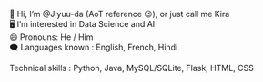 👋 Hi, I’m @Jiyuu-da (AoT reference 😉), or just call me Kira <br>
🖥️ I’m interested in Data Science and AI <br>
😄 Pronouns: He / Him <br>
🗨️ Languages known : English, French, Hindi <br>

Technical skills : Python, Java, MySQL/SQLite, Flask, HTML, CSS

<!---
Jiyuu-da/Jiyuu-da is a ✨ special ✨ repository because its `README.md` (this file) appears on your GitHub profile.
You can click the Preview link to take a look at your changes.
--->
